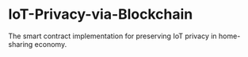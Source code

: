 # IoT-Privacy-via-Blockchain

The smart contract implementation for preserving IoT privacy in home-sharing economy.
